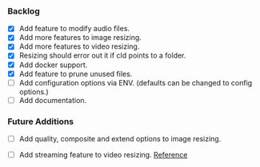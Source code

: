 ### Backlog

- [x] Add feature to modify audio files.
- [x] Add more features to image resizing.
- [x] Add more features to video resizing.
- [x] Resizing should error out it if cId points to a folder.
- [x] Add docker support.
- [x] Add feature to prune unused files.
- [ ] Add configuration options via ENV. (defaults can be changed to config options.)
- [ ] Add documentation.

### Future Additions

- [ ] Add quality, composite and extend options to image resizing.
- [ ] Add streaming feature to video resizing. [Reference](https://medium.com/nerd-for-tech/writing-a-video-encoder-using-node-js-and-ffmpeg-b909442472a9)

